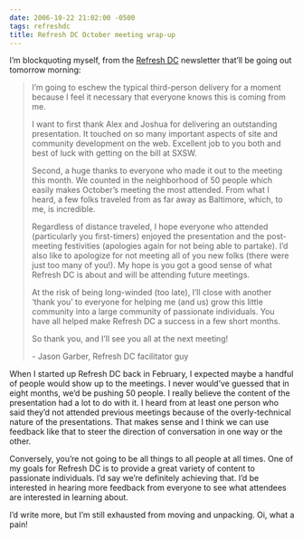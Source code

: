 ```yaml
---
date: 2006-10-22 21:02:00 -0500
tags: refreshdc
title: Refresh DC October meeting wrap-up
---
```


I’m blockquoting myself, from the [Refresh DC](http://refresh-dc.org/) newsletter that’ll be going out tomorrow morning:

> I’m going to eschew the typical third-person delivery for a moment because I feel it necessary that everyone knows this is coming from me.
>
> I want to first thank Alex and Joshua for delivering an outstanding presentation. It touched on so many important aspects of site and community development on the web. Excellent job to you both and best of luck with getting on the bill at SXSW.
>
> Second, a huge thanks to everyone who made it out to the meeting this month. We counted in the neighborhood of 50 people which easily makes October’s meeting the most attended. From what I heard, a few folks traveled from as far away as Baltimore, which,  to me, is incredible.
>
> Regardless of distance traveled, I hope everyone who attended (particularly you first-timers) enjoyed the presentation and the post-meeting festivities (apologies again for not being able to partake). I’d also like to apologize for not meeting all of you new folks (there were just too many of you!). My hope is you got a good sense of what Refresh DC is about and will be attending future meetings.
>
> At the risk of being long-winded (too late), I’ll close with another ‘thank you’ to everyone for helping me (and us) grow this little community into a large community of passionate individuals. You have all helped make Refresh DC a success in a few short months.
>
> So thank you, and I’ll see you all at the next meeting!
>
> \- Jason Garber, Refresh DC facilitator guy

When I started up Refresh DC back in February, I expected maybe a handful of people would show up to the meetings. I never would’ve guessed that in eight months, we’d be pushing 50 people. I really believe the content of the presentation had a lot to do with it. I heard from at least one person who said they’d not attended previous meetings because of the overly-technical nature of the presentations. That makes sense and I think we can use feedback like that to steer the direction of conversation in one way or the other.

Conversely, you’re not going to be all things to all people at all times. One of my goals for Refresh DC is to provide a great variety of content to passionate individuals. I’d say we’re definitely achieving that. I’d be interested in hearing more feedback from everyone to see what attendees are interested in learning about.

I’d write more, but I’m still exhausted from moving and unpacking. Oi, what a pain!